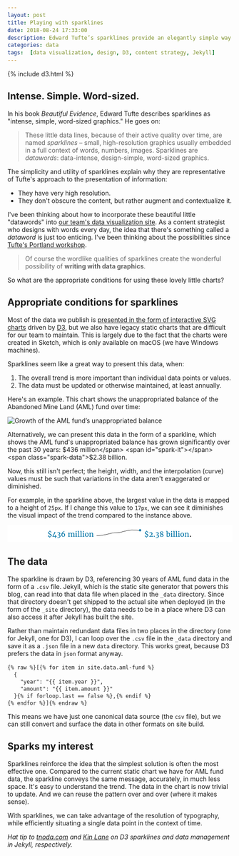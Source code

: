 ```yaml
---
layout: post
title: Playing with sparklines
date: 2018-08-24 17:33:00
description: Edward Tufte’s sparklines provide an elegantly simple way to convey trends when the individual data values aren’t the point.
categories: data
tags:  [data visualization, design, D3, content strategy, Jekyll]
---
```

{% include d3.html %}
<script>
var width = 100;
var height = 25;
var x = d3.scaleLinear().range([0, width - 3]);
var y = d3.scaleLinear().range([height - 4, 0]);
var line = d3.line()
             .curve(d3.curveBasis)
             .x(function(d) { return x(d.year); })
             .y(function(d) { return y(d.amount); });

function sparkline(elemId, data) {
  x.domain(d3.extent(data, function(d) { return +d.year; }));
  y.domain(d3.extent(data, function(d) { return +d.amount; }));

  var svg = d3.select(elemId)
              .append('svg')
              .attr('width', width)
              .attr('height', height)
              .append('g')
              .attr('transform', 'translate(0, 2)');
  svg.append('path')
     .datum(data)
     .attr('class', 'sparkline')
     .attr('d', line);
  svg.append('circle')
     .attr('class', 'sparkcircle')
     .attr('cx', x(data[data.length - 1].year))
     .attr('cy', y(data[data.length - 1].amount))
     .attr('r', 2.5);  
}

d3.json('/data/aml-fund.json', function(error, data) {
  sparkline('#spark-it', data);
});
</script>


## Intense. Simple. Word-sized.
In his book _Beautiful Evidence_, Edward Tufte describes sparklines as "intense, simple, word-sized graphics." He goes on:

> These little data lines, because of their active quality over time, are named _sparklines_ – small, high-resolution graphics usually embedded in a full context of words, numbers, images. Sparklines are _datawords_: data-intense, design-simple, word-sized graphics.

The simplicity and utility of sparklines explain why they are representative of Tufte's approach to the presentation of information:

- They have very high resolution.
- They don't obscure the content, but rather augment and contextualize it.

I've been thinking about how to incorporate these beautiful little "datawords" into [our team's data visualization site](https://revenuedata.doi.gov/). As a content strategist who designs with words every day, the idea that there's something called a _dataword_ is just too enticing. I've been thinking about the possibilities since [Tufte's Portland workshop](/tufte-workshop/).

> Of course the wordlike qualities of sparklines create the wonderful possibility of **writing with data graphics**.

So what are the appropriate conditions for using these lovely little charts?

## Appropriate conditions for sparklines

Most of the data we publish is [presented in the form of interactive SVG charts](https://revenuedata.doi.gov/explore/) driven by [D3](https://d3js.org/), but we also have legacy static charts that are difficult for our team to maintain. This is largely due to the fact that the charts were created in Sketch, which is only available on macOS (we have Windows machines).

Sparklines seem like a great way to present this data, when:

1. The overall trend is more important than individual data points or values.
2. The data must be updated or otherwise maintained, at least annually.

Here's an example. This chart shows the unappropriated balance of the Abandoned Mine Land (AML) fund over time:

![Growth of the AML fund’s unappropriated balance](https://revenuedata.doi.gov/public/img/AML_unapprop-growth.svg)

Alternatively, we can present this data in the form of a sparkline, which shows the AML fund's unappropriated balance has grown significantly over the past 30 years: <span class="spark-data">$436 million</span> <span id="spark-it"></span> <span class="spark-data">$2.38 billion</span>.

Now, this still isn't perfect; the height, width, and the interpolation (curve) values must be such that variations in the data aren't exaggerated or diminished.

For example, in the sparkline above, the largest value in the data is mapped to a height of `25px`. If I change this value to `17px`, we can see it diminishes the visual impact of the trend compared to the instance above.

![sparkline with reduced height changes the visual impact of the sparkline](/assets/images/sparkline-height.png)


## The data

The sparkline is drawn by D3, referencing 30 years of AML fund data in the form of a `.csv` file. Jekyll, which is the static site generator that powers this blog, can read into that data file when placed in the `_data` directory. Since that directory doesn't get shipped to the actual site when deployed (in the form of the `_site` directory), the data needs to be in a place where D3 can also access it after Jekyll has built the site.

Rather than maintain redundant data files in two places in the directory (one for Jekyll, one for D3), I can loop over the `.csv` file in the `_data` directory and save it as a `.json` file in a new `data` directory. This works great, because D3 prefers the data in `json` format anyway.

```liquid
{% raw %}[{% for item in site.data.aml-fund %}
  {
    "year": "{{ item.year }}",
    "amount": "{{ item.amount }}"
  }{% if forloop.last == false %},{% endif %}
{% endfor %}]{% endraw %}
```

This means we have just one canonical data source (the `csv` file), but we can still convert and surface the data in other formats on site build.

## Sparks my interest
Sparklines reinforce the idea that the simplest solution is often the most effective one. Compared to the current static chart we have for AML fund data, the sparkline conveys the same message, accurately, in much less space. It's easy to understand the trend. The data in the chart is now trivial to update. And we can reuse the pattern over and over (where it makes sense).

With sparklines, we can take advantage of the resolution of typography, while efficiently situating a single data point in the context of time.



_Hat tip to [tnoda.com](http://www.tnoda.com/blog/2013-12-19) and [Kin Lane](https://dzone.com/articles/d3js-visualizations-using-yaml-and-jekyll) on D3 sparklines and data management in Jekyll, respectively._